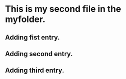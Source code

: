 # This is my second file in the myfolder.

## Adding fist entry.

## Adding second entry.

## Adding third entry.
